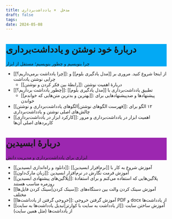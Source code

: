 ```yaml
---
title: مدخل  × یادداشت‌برداری
draft: false
tags: 
date: 2024-05-08
---
```

<div class="article-header" style="background-color: #03A9F4;"> <h1 id="HID">دربارهٔ خود نوشتن و یادداشت‌برداری</h1> <p>چرا بنویسیم و چطور بنویسیم؛ مستقل از ابزار</p> </div>

-  [[چرا یادداشت برمی‌داریم؟]]: از اینجا شروع کنید. مروری بر [[مدل یادگیری بلوم]] و چرایی نوشتن یادداشت
	- [[رابطهٔ بین فکر کردن و نوشتن]]: دربارهٔ اهمیت نوشتن
- [[چطور یادداشت برداریم؟]]: تطبیق یادداشت‌برداری با [[مدل یادگیری بلوم]]
	- [[بهترین و بدترین متن‌هایی که خواندم]]: پیشنهادها و ضدپیشنهادهایی برای خواندن
- [[فهرست الگوهای نوشتن|الگوهای یادداشت‌برداری و نوشتن]]: ۱۲ الگو برای چالش‌های اصلی نوشتن و یادداشت‌برداری
- [[کارکرد ابزار در یادداشت‌برداری]]: اهمیت ابزار در یادداشت‌برداری و مرور کاربردهای اصلی آن‌ها


<div class="article-header" style="background-color: #9C27B0;"> <h1 id="HID">دربارهٔ ابسیدین</h1> <p>ابزاری برای یادداشت‌برداری و مدیریت دانش</p> </div>

- [[دانلود و راه‌اندازی ابسیدین]]: آموزش شروع به کار با [[نرم‌افزار ابسیدین]]
- [[زبان مارک‌داون]]: آموزش فرمت نگارش در نرم‌افزار ابسیدین
- [[پلاگین‌های پیشنهادی ابسیدین]]: پلاگین‌هایی که استفاده می‌کنم و برای استفادهٔ روزمره مناسب هستند
- [[سینک کردن|سینک  کردن فایل‌ها]]: آموزش سینک کردن والت بین دستگاه‌های مختلف
- [[خروجی گرفتن از یادداشت‌ها]]: آموزش گرفتن خروجی PDF و docx از یادداشت‌ها
- [[از یادداشت به سایت با کوارتز|تبدیل یادداشت‌ها به سایت]]: آموزش ساختن سایت از یادداشت‌ها (مثل همین سایت)
